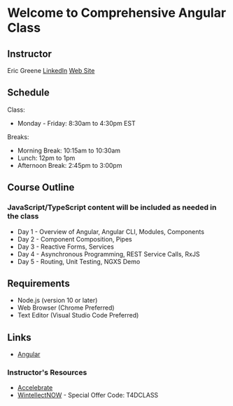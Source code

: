 # Welcome to Comprehensive Angular Class

## Instructor

Eric Greene [LinkedIn](https://www.linkedin.com/in/erict4dio/) [Web Site](http://www.t4d.io)

## Schedule

Class:

- Monday - Friday: 8:30am to 4:30pm EST

Breaks:

- Morning Break: 10:15am to 10:30am
- Lunch: 12pm to 1pm
- Afternoon Break: 2:45pm to 3:00pm

## Course Outline

### JavaScript/TypeScript content will be included as needed in the class

- Day 1 - Overview of Angular, Angular CLI, Modules, Components
- Day 2 - Component Composition, Pipes
- Day 3 - Reactive Forms, Services
- Day 4 - Asynchronous Programming, REST Service Calls, RxJS
- Day 5 - Routing, Unit Testing, NGXS Demo

## Requirements

- Node.js (version 10 or later)
- Web Browser (Chrome Preferred)
- Text Editor (Visual Studio Code Preferred)

## Links

- [Angular](https://angular.io/)

### Instructor's Resources

- [Accelebrate](https://www.accelebrate.com/)
- [WintellectNOW](https://www.wintellectnow.com/Home/Instructor?instructorId=EricGreene) - Special Offer Code: T4DCLASS
